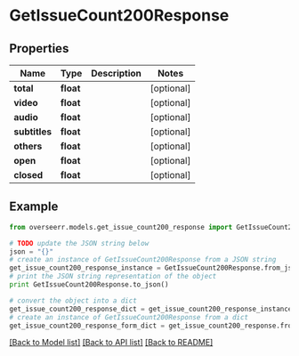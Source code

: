 # GetIssueCount200Response


## Properties
Name | Type | Description | Notes
------------ | ------------- | ------------- | -------------
**total** | **float** |  | [optional] 
**video** | **float** |  | [optional] 
**audio** | **float** |  | [optional] 
**subtitles** | **float** |  | [optional] 
**others** | **float** |  | [optional] 
**open** | **float** |  | [optional] 
**closed** | **float** |  | [optional] 

## Example

```python
from overseerr.models.get_issue_count200_response import GetIssueCount200Response

# TODO update the JSON string below
json = "{}"
# create an instance of GetIssueCount200Response from a JSON string
get_issue_count200_response_instance = GetIssueCount200Response.from_json(json)
# print the JSON string representation of the object
print GetIssueCount200Response.to_json()

# convert the object into a dict
get_issue_count200_response_dict = get_issue_count200_response_instance.to_dict()
# create an instance of GetIssueCount200Response from a dict
get_issue_count200_response_form_dict = get_issue_count200_response.from_dict(get_issue_count200_response_dict)
```
[[Back to Model list]](../README.md#documentation-for-models) [[Back to API list]](../README.md#documentation-for-api-endpoints) [[Back to README]](../README.md)


